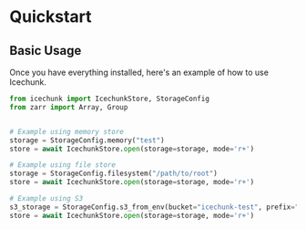 # Quickstart

## Basic Usage

Once you have everything installed, here's an example of how to use Icechunk.

```python
from icechunk import IcechunkStore, StorageConfig
from zarr import Array, Group


# Example using memory store
storage = StorageConfig.memory("test")
store = await IcechunkStore.open(storage=storage, mode='r+')

# Example using file store
storage = StorageConfig.filesystem("/path/to/root")
store = await IcechunkStore.open(storage=storage, mode='r+')

# Example using S3
s3_storage = StorageConfig.s3_from_env(bucket="icechunk-test", prefix="oscar-demo-repository")
store = await IcechunkStore.open(storage=storage, mode='r+')
```